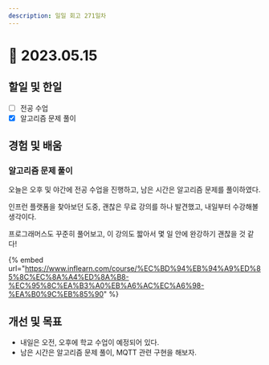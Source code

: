 ```yaml
---
description: 일일 회고 271일차
---
```


# 🥲 2023.05.15

## 할일 및 한일&#x20;

* [ ] 전공 수업&#x20;
* [x] 알고리즘 문제 풀이&#x20;

## 경험 및 배움&#x20;

### 알고리즘 문제 풀이&#x20;

오늘은 오후 및 야간에 전공 수업을 진행하고, 남은 시간은 알고리즘 문제를 풀이하였다.

인프런 플랫폼을 찾아보던 도중, 괜찮은 무료 강의를 하나 발견했고, 내일부터 수강해볼 생각이다.

&#x20;프로그래머스도 꾸준히 풀어보고, 이 강의도 짧아서 몇 일 안에 완강하기 괜찮을 것 같다!

{% embed url="https://www.inflearn.com/course/%EC%BD%94%EB%94%A9%ED%85%8C%EC%8A%A4%ED%8A%B8-%EC%95%8C%EA%B3%A0%EB%A6%AC%EC%A6%98-%EA%B0%9C%EB%85%90" %}

## 개선 및 목표&#x20;

* 내일은 오전, 오후에 학교 수업이 예정되어 있다.&#x20;
* 남은 시간은 알고리즘 문제 풀이, MQTT 관련 구현을 해보자.&#x20;
